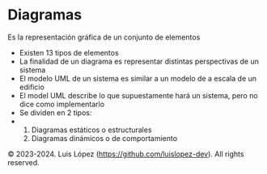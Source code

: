 # Diagramas

Es la representación gráfica de un conjunto de elementos

* Existen 13 tipos de elementos 
* La finalidad de un diagrama es representar distintas perspectivas de un sistema
* El modelo UML de un sistema es similar a un modelo de a escala de un edificio
* El model UML describe lo que supuestamente hará un sistema, pero no dice como implementarlo
* Se dividen en 2 tipos:
* 1. Diagramas estáticos o estructurales
  2. Diagramas dinámicos o de comportamiento

© 2023-2024. Luis López (https://github.com/luislopez-dev). All rights reserved. 
